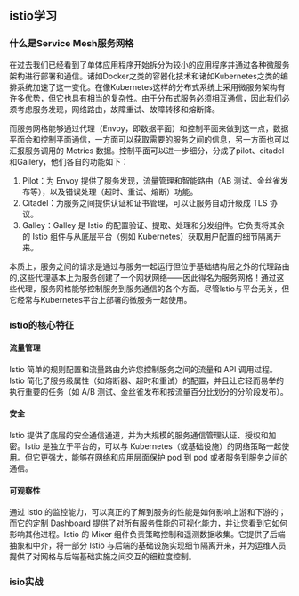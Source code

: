 ## istio学习

### 什么是Service Mesh服务网格
在过去我们已经看到了单体应用程序开始拆分为较小的应用程序并通过各种微服务架构进行部署和通信。诸如Docker之类的容器化技术和诸如Kubernetes之类的编排系统加速了这一变化。在像Kubernetes这样的分布式系统上采用微服务架构有许多优势，但它也具有相当的复杂性。由于分布式服务必须相互通信，因此我们必须考虑服务发现，网络路由，故障重试、故障转移和熔断降。

而服务网格能够通过代理（Envoy，即数据平面）和控制平面来做到这一点，数据平面会和控制平面通信，一方面可以获取需要的服务之间的信息，另一方面也可以汇报服务调用的 Metrics 数据。控制平面可以进一步细分，分成了pilot、citadel和Gallery，他们各自的功能如下：
1. Pilot：为 Envoy 提供了服务发现，流量管理和智能路由（AB 测试、金丝雀发布等），以及错误处理（超时、重试、熔断）功能。
2. Citadel：为服务之间提供认证和证书管理，可以让服务自动升级成 TLS 协议。
3. Galley：Galley 是 Istio 的配置验证、提取、处理和分发组件。它负责将其余的 Istio 组件与从底层平台（例如 Kubernetes）获取用户配置的细节隔离开来。

本质上，服务之间的请求是通过与服务一起运行但位于基础结构层之外的代理路由的,这些代理基本上为服务创建了一个网状网络——因此得名为服务网格！通过这些代理，服务网格能够控制服务到服务通信的各个方面。尽管Istio与平台无关，但它经常与Kubernetes平台上部署的微服务一起使用。

### istio的核心特征

#### 流量管理
Istio 简单的规则配置和流量路由允许您控制服务之间的流量和 API 调用过程。
Istio 简化了服务级属性（如熔断器、超时和重试）的配置，并且让它轻而易举的执行重要的任务（如 A/B 测试、金丝雀发布和按流量百分比划分的分阶段发布）。

#### 安全
Istio 提供了底层的安全通信通道，并为大规模的服务通信管理认证、授权和加密。Istio 是独立于平台的，可以与 Kubernetes（或基础设施）的网络策略一起使用。但它更强大，能够在网络和应用层面保护 pod 到 pod 或者服务到服务之间的通信。

#### 可观察性
通过 Istio 的监控能力，可以真正的了解到服务的性能是如何影响上游和下游的；而它的定制 Dashboard 提供了对所有服务性能的可视化能力，并让您看到它如何影响其他进程。Istio 的 Mixer 组件负责策略控制和遥测数据收集。它提供了后端抽象和中介，将一部分 Istio 与后端的基础设施实现细节隔离开来，并为运维人员提供了对网格与后端基础实施之间交互的细粒度控制。

### isio实战

